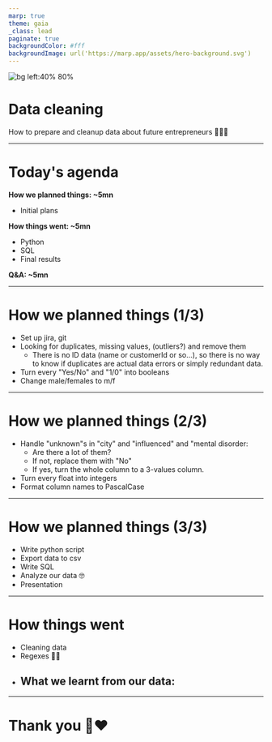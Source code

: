 ```yaml
---
marp: true
theme: gaia
_class: lead
paginate: true
backgroundColor: #fff
backgroundImage: url('https://marp.app/assets/hero-background.svg')
---
```


![bg left:40% 80%](https://i.pinimg.com/originals/52/f5/af/52f5afbce90358706fa48cee55d1ee43.gif)

# **Data cleaning**

How to prepare and cleanup data about future entrepreneurs 💪🧹🧼

---

# Today's agenda

**How we planned things: ~5mn**

- Initial plans

**How things went: ~5mn**

- Python
- SQL
- Final results

**Q&A: ~5mn**

---
# How we planned things (1/3)

- Set up jira, git
- Looking for duplicates, missing values, (outliers?) and remove them
    - There is no ID data (name or customerId or so...), so there is no way to know if duplicates are actual data errors or simply redundant data.
- Turn every "Yes/No" and "1/0" into booleans
- Change male/females to m/f

--- 
# How we planned things (2/3)

- Handle "unknown"s in "city" and "influenced" and "mental disorder:
    - Are there a lot of them?
    - If not, replace them with "No"
    - If yes, turn the whole column to a 3-values column.
- Turn every float into integers
- Format column names to PascalCase

---
# How we planned things (3/3)

- Write python script
- Export data to csv
- Write SQL
- Analyze our data 🤓
- Presentation

--- 
# How things went

- Cleaning data
- Regexes 🥴🤢
- What we learnt from our data:
    - 

---
# <!--fit--> Thank you 🙏❤️

